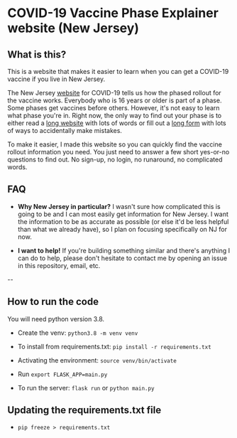 # COVID-19 Vaccine Phase Explainer website (New Jersey)

## What is this?

This is a website that makes it easier to learn when you can get a COVID-19 vaccine if you live in New Jersey.

The New Jersey [website](https://covid19.nj.gov/index.html) for COVID-19 tells us how the phased rollout for the vaccine works. Everybody who is 16 years or older is part of a phase. Some phases get vaccines before others. However, it's not easy to learn what phase you're in. Right now, the only way to find out your phase is to either read a [long website](https://covid19.nj.gov/faqs/nj-information/slowing-the-spread/who-is-eligible-for-vaccination-in-new-jersey-who-is-included-in-the-vaccination-phases) with lots of words or fill out a [long form](https://covidvaccine.nj.gov/) with lots of ways to accidentally make mistakes.

To make it easier, I made this website so you can quickly find the vaccine rollout information you need. You just need to answer a few short yes-or-no questions to find out. No sign-up, no login, no runaround, no complicated words.

## FAQ

* **Why New Jersey in particular?** I wasn't sure how complicated this is going to be and I can most easily get information for New Jersey. I want the information to be as accurate as possible (or else it'd be less helpful than what we already have), so I plan on focusing specifically on NJ for now.

* **I want to help!** If you're building something similar and there's anything I can do to help, please don't hesitate to contact me by opening an issue in this repository, email, etc.

--

## How to run the code

You will need python version 3.8.

* Create the venv: `python3.8 -m venv venv`

* To install from requirements.txt: `pip install -r requirements.txt`

* Activating the environment: `source venv/bin/activate`

* Run `export FLASK_APP=main.py`

* To run the server: `flask run` or `python main.py`

## Updating the requirements.txt file

* `pip freeze > requirements.txt`
